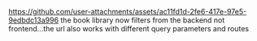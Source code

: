 

https://github.com/user-attachments/assets/ac11fd1d-2fe6-417e-97e5-9edbdc13a996
the book library now filters from the backend not frontend...the url also works with different query parameters and routes
